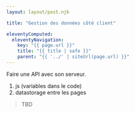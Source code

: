 ```yaml
---
layout: layout/post.njk

title: "Gestion des données côté client"

eleventyComputed:
  eleventyNavigation:
    key: "{{ page.url }}"
    title: "{{ title | safe }}"
    parent: "{{ '../' | siteUrl(page.url) }}"
---
```


<!-- début résumé -->

Faire une API avec son serveur.

<!-- fin résumé -->

1. js (variables dans le code)
2. datastorage entre les pages

> TBD